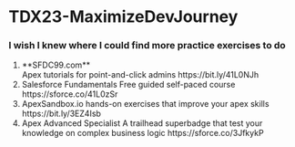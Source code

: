 # TDX23-MaximizeDevJourney

### I wish I knew where I could find more practice exercises to do ###

<ol>
<li>**SFDC99.com**<br/>
Apex tutorials for point-and-click admins
https://bit.ly/41L0NJh</li>

<li>Salesforce Fundamentals
Free guided self-paced course
https://sforce.co/41L0zSr</li>

<li>ApexSandbox.io
hands-on exercises that improve your apex skills
https://bit.ly/3EZ4Isb</li>

<li>Apex Advanced Specialist
A trailhead superbadge that test your knowledge on complex business logic 
https://sforce.co/3JfkykP</li>
</ol>

